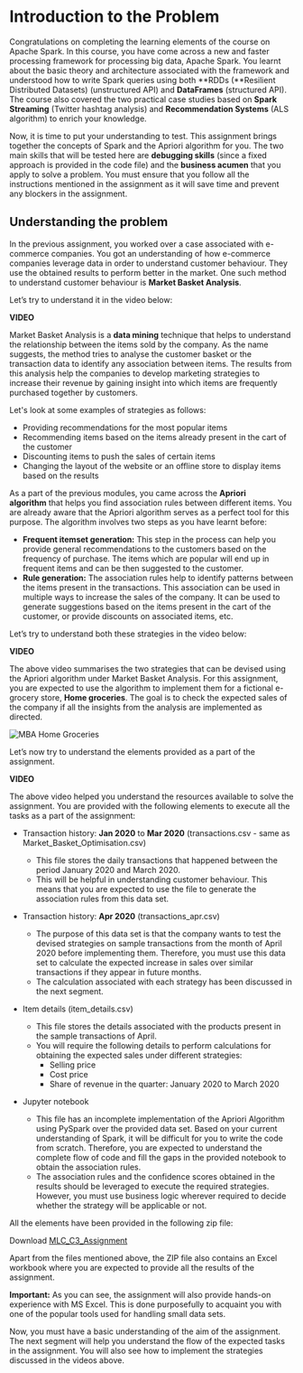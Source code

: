# Introduction to the Problem

Congratulations on completing the learning elements of the course on Apache Spark. In this course, you have come across a new and faster processing framework for processing big data, Apache Spark. You learnt about the basic theory and architecture associated with the framework and understood how to write Spark queries using both **RDDs (**Resilient Distributed Datasets) (unstructured API) and **DataFrames** (structured API). The course also covered the two practical case studies based on **Spark Streaming** (Twitter hashtag analysis) and **Recommendation Systems** (ALS algorithm) to enrich your knowledge.

Now, it is time to put your understanding to test. This assignment brings together the concepts of Spark and the Apriori algorithm for you. The two main skills that will be tested here are **debugging skills** (since a fixed approach is provided in the code file) and the **business acumen** that you apply to solve a problem. You must ensure that you follow all the instructions mentioned in the assignment as it will save time and prevent any blockers in the assignment.

## Understanding the problem

In the previous assignment, you worked over a case associated with e-commerce companies. You got an understanding of how e-commerce companies leverage data in order to understand customer behaviour. They use the obtained results to perform better in the market. One such method to understand customer behaviour is **Market Basket Analysis**.

Let’s try to understand it in the video below:

**VIDEO**

Market Basket Analysis is a **data mining** technique that helps to understand the relationship between the items sold by the company. As the name suggests, the method tries to analyse the customer basket or the transaction data to identify any association between items. The results from this analysis help the companies to develop marketing strategies to increase their revenue by gaining insight into which items are frequently purchased together by customers.

Let's look at some examples of strategies as follows:

- Providing recommendations for the most popular items
- Recommending items based on the items already present in the cart of the customer
- Discounting items to push the sales of certain items
- Changing the layout of the website or an offline store to display items based on the results

As a part of the previous modules, you came across the **Apriori algorithm** that helps you find association rules between different items. You are already aware that the Apriori algorithm serves as a perfect tool for this purpose. The algorithm involves two steps as you have learnt before:

- **Frequent itemset generation:** This step in the process can help you provide general recommendations to the customers based on the frequency of purchase. The items which are popular will end up in frequent items and can be then suggested to the customer.
- **Rule generation:** The association rules help to identify patterns between the items present in the transactions. This association can be used in multiple ways to increase the sales of the company. It can be used to generate suggestions based on the items present in the cart of the customer, or provide discounts on associated items, etc.

Let’s try to understand both these strategies in the video below:

**VIDEO**

The above video summarises the two strategies that can be devised using the Apriori algorithm under Market Basket Analysis. For this assignment, you are expected to use the algorithm to implement them for a fictional e-grocery store, **Home groceries**. The goal is to check the expected sales of the company if all the insights from the analysis are implemented as directed.

![MBA Home Groceries](https://i.ibb.co/pjZHmq8/MBA-Home-Groceries.jpg)

Let’s now try to understand the elements provided as a part of the assignment.

**VIDEO**

The above video helped you understand the resources available to solve the assignment. You are provided with the following elements to execute all the tasks as a part of the assignment:

- Transaction history: **Jan 2020** to **Mar 2020** (transactions.csv - same as Market_Basket_Optimisation.csv)
  - This file stores the daily transactions that happened between the period January 2020 and March 2020.
  - This will be helpful in understanding customer behaviour. This means that you are expected to use the file to generate the association rules from this data set.

- Transaction history: **Apr 2020** (transactions_apr.csv)
  - The purpose of this data set is that the company wants to test the devised strategies on sample transactions from the month of April 2020 before implementing them. Therefore, you must use this data set to calculate the expected increase in sales over similar transactions if they appear in future months.
  - The calculation associated with each strategy has been discussed in the next segment.

- Item details (item_details.csv)
  - This file stores the details associated with the products present in the sample transactions of April.
  - You will require the following details to perform calculations for obtaining the expected sales under different strategies:
    - Selling price
    - Cost price
    - Share of revenue in the quarter: January 2020 to March 2020

- Jupyter notebook
  - This file has an incomplete implementation of the Apriori Algorithm using PySpark over the provided data set. Based on your current understanding of Spark, it will be difficult for you to write the code from scratch. Therefore, you are expected to understand the complete flow of code and fill the gaps in the provided notebook to obtain the association rules.
  - The association rules and the confidence scores obtained in the results should be leveraged to execute the required strategies. However, you must use business logic wherever required to decide whether the strategy will be applicable or not.

All the elements have been provided in the following zip file:

Download [MLC_C3_Assignment](MLC_C3_Assignment.zip)

Apart from the files mentioned above, the ZIP file also contains an Excel workbook where you are expected to provide all the results of the assignment.

**Important:** As you can see, the assignment will also provide hands-on experience with MS Excel. This is done purposefully to acquaint you with one of the popular tools used for handling small data sets.

Now, you must have a basic understanding of the aim of the assignment. The next segment will help you understand the flow of the expected tasks in the assignment. You will also see how to implement the strategies discussed in the videos above.
